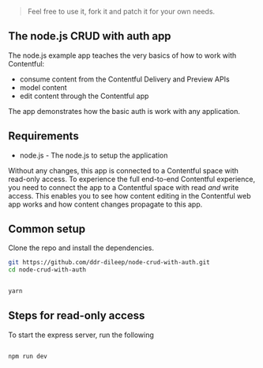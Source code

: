 > Feel free to use it, fork it and patch it for your own needs.

## The node.js CRUD with auth app

The node.js example app teaches the very basics of how to work with Contentful:

- consume content from the Contentful Delivery and Preview APIs
- model content
- edit content through the Contentful app

The app demonstrates how the basic auth is work with any application.

## Requirements

- node.js - The node.js to setup the application

Without any changes, this app is connected to a Contentful space with read-only access. To experience the full end-to-end Contentful experience, you need to connect the app to a Contentful space with read _and_ write access. This enables you to see how content editing in the Contentful web app works and how content changes propagate to this app.

## Common setup

Clone the repo and install the dependencies.

```bash
git https://github.com/ddr-dileep/node-crud-with-auth.git
cd node-crud-with-auth
```

```bash

yarn

```

## Steps for read-only access

To start the express server, run the following

```bash

npm run dev

```

